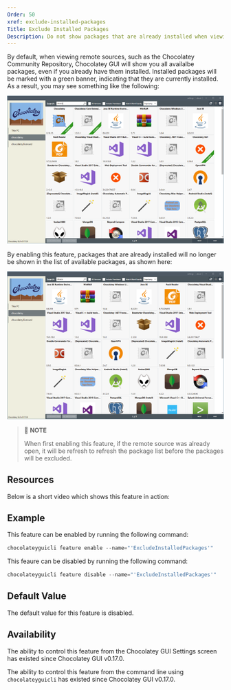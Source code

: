 ```yaml
---
Order: 50
xref: exclude-installed-packages
Title: Exclude Installed Packages
Description: Do not show packages that are already installed when viewing sources.
---
```


By default, when viewing remote sources, such as the Chocolatey Community Repository, Chocolatey GUI will show you all
availalbe packages, even if you already have them installed.  Installed packages will be marked with a green banner,
indicating that they are currently installed.  As a result, you may see something like the following:

![Exclude Installed Packages Disabled](/assets/images/chocolatey-gui/feature_exclude_installed_packages_disabled.png "Exclude Installed Packages Disabled")

By enabling this feature, packages that are already installed will no longer be shown in the list of available packages,
as shown here:

![Exclude Installed Packages Enabled](/assets/images/chocolatey-gui/feature_exclude_installed_packages_enabled.png "Exclude Installed Packages Enabled")

> :memo: **NOTE**
>
> When first enabling this feature, if the remote source was already open, it will be refresh to refresh the package list before the packages will be excluded.

## Resources

Below is a short video which shows this feature in action:

## Example

This feature can be enabled by running the following command:

```powershell
chocolateyguicli feature enable --name="'ExcludeInstalledPackages'"
```

This feaure can be disabled by running the following command:

```powershell
chocolateyguicli feature disable --name="'ExcludeInstalledPackages'"
```

## Default Value

The default value for this feature is disabled.

## Availability

The ability to control this feature from the Chocolatey GUI Settings screen has existed since Chocolatey GUI v0.17.0.

The ability to control this feature from the command line using `chocolateyguicli` has existed since Chocolatey GUI
v0.17.0.
